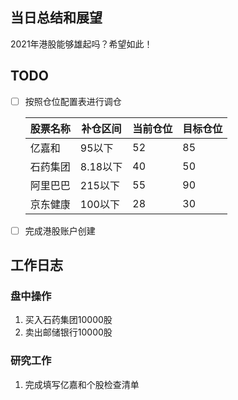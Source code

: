 ## 当日总结和展望

2021年港股能够雄起吗？希望如此！

## TODO

- [ ] 按照仓位配置表进行调仓

  | 股票名称 | 补仓区间 | 当前仓位 | 目标仓位 |
  | -------- | -------- | -------- | -------- |
  | 亿嘉和   | 95以下   | 52       | 85       |
  | 石药集团 | 8.18以下 | 40       | 50       |
  | 阿里巴巴 | 215以下  | 55       | 90       |
  | 京东健康 | 100以下  | 28       | 30       |

- [ ] 完成港股账户创建

## 工作日志

### 盘中操作

1. 买入石药集团10000股
2. 卖出邮储银行10000股

### 研究工作

1. 完成填写亿嘉和个股检查清单

